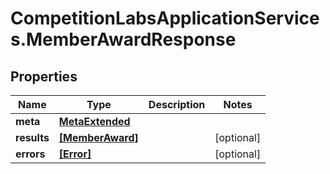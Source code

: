 # CompetitionLabsApplicationServices.MemberAwardResponse

## Properties

Name | Type | Description | Notes
------------ | ------------- | ------------- | -------------
**meta** | [**MetaExtended**](MetaExtended.md) |  | 
**results** | [**[MemberAward]**](MemberAward.md) |  | [optional] 
**errors** | [**[Error]**](Error.md) |  | [optional] 


